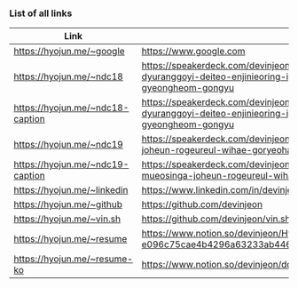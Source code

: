 ### List of all links
| Link | URL |
| - | - |
| https://hyojun.me/~google | https://www.google.com |
| https://hyojun.me/~ndc18 | https://speakerdeck.com/devinjeon/ndc18-yasaengyi-ddang-dyuranggoyi-deiteo-enjinieoring-iyagi-rogeu-siseutem-gucug-gyeongheom-gongyu |
| https://hyojun.me/~ndc18-caption | https://speakerdeck.com/devinjeon/jamag-ndc18-yasaengyi-ddang-dyuranggoyi-deiteo-enjinieoring-iyagi-rogeu-siseutem-gucug-gyeongheom-gongyu |
| https://hyojun.me/~ndc19 | https://speakerdeck.com/devinjeon/ndc19-joheun-rogeuran-mueosinga-joheun-rogeureul-wihae-goryeohaeya-hal-geosdeul |
| https://hyojun.me/~ndc19-caption | https://speakerdeck.com/devinjeon/jamag-ndc19-joheun-rogeuran-mueosinga-joheun-rogeureul-wihae-goryeohaeya-hal-geosdeul |
| https://hyojun.me/~linkedin | https://www.linkedin.com/in/devinjeon/ |
| https://hyojun.me/~github | https://github.com/devinjeon |
| https://hyojun.me/~vin.sh | https://github.com/devinjeon/vin.sh |
| https://hyojun.me/~resume | https://www.notion.so/devinjeon/Hyojun-Jeon-e096c75cae4b4296a63233ab446a57ae |
| https://hyojun.me/~resume-ko | https://www.notion.so/devinjeon/dd9c03879a084c74b5a0ae179228badb |
